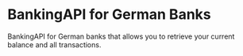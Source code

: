 # BankingAPI for German Banks

BankingAPI for German banks that allows you to retrieve your current balance and all transactions.